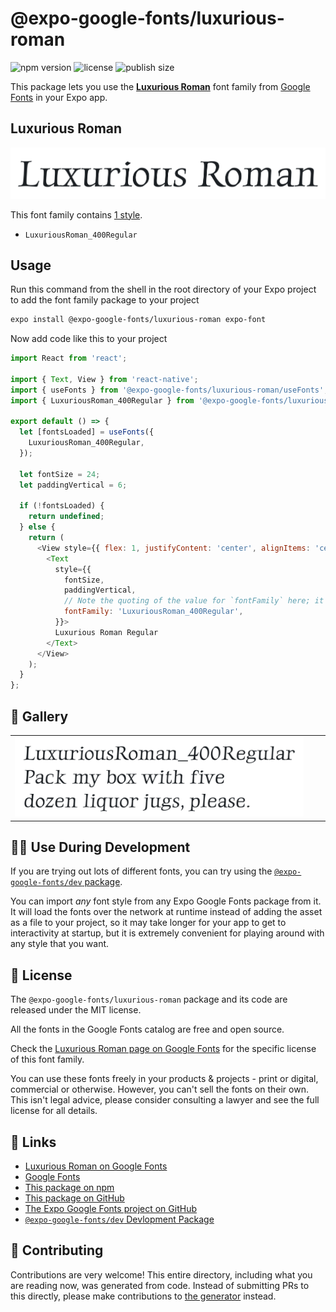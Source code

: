 # @expo-google-fonts/luxurious-roman

![npm version](https://flat.badgen.net/npm/v/@expo-google-fonts/luxurious-roman)
![license](https://flat.badgen.net/github/license/expo/google-fonts)
![publish size](https://flat.badgen.net/packagephobia/install/@expo-google-fonts/luxurious-roman)

This package lets you use the [**Luxurious Roman**](https://fonts.google.com/specimen/Luxurious+Roman) font family from [Google Fonts](https://fonts.google.com/) in your Expo app.

## Luxurious Roman

![Luxurious Roman](./font-family.png)

This font family contains [1 style](#-gallery).

- `LuxuriousRoman_400Regular`

## Usage

Run this command from the shell in the root directory of your Expo project to add the font family package to your project
```sh
expo install @expo-google-fonts/luxurious-roman expo-font
```

Now add code like this to your project
```js
import React from 'react';

import { Text, View } from 'react-native';
import { useFonts } from '@expo-google-fonts/luxurious-roman/useFonts';
import { LuxuriousRoman_400Regular } from '@expo-google-fonts/luxurious-roman/400Regular';

export default () => {
  let [fontsLoaded] = useFonts({
    LuxuriousRoman_400Regular,
  });

  let fontSize = 24;
  let paddingVertical = 6;

  if (!fontsLoaded) {
    return undefined;
  } else {
    return (
      <View style={{ flex: 1, justifyContent: 'center', alignItems: 'center' }}>
        <Text
          style={{
            fontSize,
            paddingVertical,
            // Note the quoting of the value for `fontFamily` here; it expects a string!
            fontFamily: 'LuxuriousRoman_400Regular',
          }}>
          Luxurious Roman Regular
        </Text>
      </View>
    );
  }
};

```

## 🔡 Gallery


||||
|-|-|-|
|![LuxuriousRoman_400Regular](./LuxuriousRoman_400Regular.ttf.png)||||


## 👩‍💻 Use During Development

If you are trying out lots of different fonts, you can try using the [`@expo-google-fonts/dev` package](https://github.com/expo/google-fonts/tree/master/font-packages/dev#readme).

You can import *any* font style from any Expo Google Fonts package from it. It will load the fonts
over the network at runtime instead of adding the asset as a file to your project, so it may take longer
for your app to get to interactivity at startup, but it is extremely convenient
for playing around with any style that you want.

## 📖 License

The `@expo-google-fonts/luxurious-roman` package and its code are released under the MIT license.

All the fonts in the Google Fonts catalog are free and open source.

Check the [Luxurious Roman page on Google Fonts](https://fonts.google.com/specimen/Luxurious+Roman) for the specific license of this font family.

You can use these fonts freely in your products & projects - print or digital, commercial or otherwise. However, you can't sell the fonts on their own. This isn't legal advice, please consider consulting a lawyer and see the full license for all details.

## 🔗 Links

- [Luxurious Roman on Google Fonts](https://fonts.google.com/specimen/Luxurious+Roman)
- [Google Fonts](https://fonts.google.com/)
- [This package on npm](https://www.npmjs.com/package/@expo-google-fonts/luxurious-roman)
- [This package on GitHub](https://github.com/expo/google-fonts/tree/master/font-packages/luxurious-roman)
- [The Expo Google Fonts project on GitHub](https://github.com/expo/google-fonts)
- [`@expo-google-fonts/dev` Devlopment Package](https://github.com/expo/google-fonts/tree/master/font-packages/dev)

## 🤝 Contributing

Contributions are very welcome! This entire directory, including what you are reading now, was generated from code. Instead of submitting PRs to this directly, please make contributions to [the generator](https://github.com/expo/google-fonts/tree/master/packages/generator) instead.
